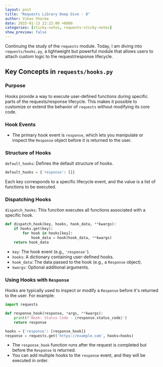 ```yaml
---
layout: post  
title: "Requests Library Deep Dive - 8"  
author: Vikas Sharma  
date: 2025-01-13 22:22:00 +0800  
categories: [sticky-notes, requests-sticky-notes]  
show_preview: false  
---
```


Continuing the study of the `requests` module. Today, I am diving into `requests/hooks.py`, a lightweight but powerful module that allows users to attach custom logic to the request/response lifecycle.

## Key Concepts in `requests/hooks.py`
### Purpose
Hooks provide a way to execute user-defined functions during specific parts of the requests/response lifecycle. This makes it possible to customize or extend the behavior of `requests` without modifying its core code.

### Hook Events
- The primary hook event is `response`, which lets you manipulate or inspect the `Response` object before it is returned to the user.

### Structure of Hooks
`default_hooks`: Defines the default structure of hooks.

```python
default_hooks = {'response': []}
```
Each key corresponds to a specific lifecycle event, and the value is a list of functions to be executed.

### Dispatching Hooks
`dispatch_hooks`: This function executes all functions associated with a specific hook.

```python
def dispatch_hook(key, hooks, hook_data, **kwargs):
    if hooks.get(key):
        for hook in hooks[key]:
            hook_data = hook(hook_data, **kwargs)
    return hook_data
```

- `key`: The hook event (e.g., `'response'`).
- `hooks`: A dictionary containing user-defined hooks.
- `hook_data`: The data passed to the hook (e.g., a `Response` object).
- `kwargs`: Optional additional arguments.


### Using Hooks with `Response`
Hooks are typically used to inspect or modify a `Response` before it's returned to the user. For example:

```python
import requests

def response_hook(response, *args, **kwargs):
    print(f'Hook: Status Code - {response.status_code}')
    return response

hooks = {'response': [response_hook]}
response = requests.get('https://example.com', hooks=hooks)
```
- The `response_hook` function runs after the request is completed but before the `Response` is returned.
- You can add multiple hooks to the `response` event, and they will be executed in order.